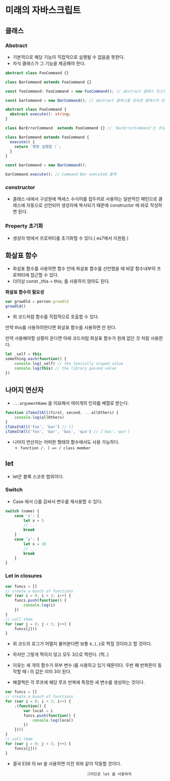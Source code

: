 # 미래의 자바스크립트



## 클래스

### Abstract

- 기본적으로 해당 기능이 직접적으로 실행될 수 없음을 뜻한다.
- 자식 클래스가 그 기능을 제공해야 한다.

```typescript
abstract class FooCommand {}

class BarCommand extends FooCommand {}

const fooCommand: FooCommand = new FooCommand(); // abstract 클래스 인스턴스는 생성할 수 없음.

const barCommand = new BarCommand(); // abstract 클래스를 상속한 클래스의 인스턴스는 생성 가능.

abstract class FooCommand {
  abstract execute(): string;
}

class BarErrorCommand  extends FooCommand {} // 'BarErrorCommand'는 추상(abstract) 멤버인 'execute'를 제공해야 함.

class BarCommand extends FooCommand {
  execute() {
    return `명령 실행함 !`;
  }
}

const barCommand = new BarCommand();

barCommand.execute(); // Command Bar executed 출력
```



### constructor

- 클래스 내에서 구성원에 엑세스 수식어를 접두어로 사용하는 일반적인 패턴으로 클래스에 자동으로 선언되어 생성자에 복사되기 때문에 constructor 에 바로 작성하면 된다.



### Property 초기화

- 생성자 밖에서 프로퍼티를 초기화할 수 있다.( es7에서 지원됨 )



## 화살표 함수

- 화살표 함수를 사용하면 함수 안에 화살표 함수를 선언했을 때 바깥 함수내부의 프로퍼티에 접근할 수 있다.
- 더이상 const _this = this; 를 사용하지 않아도 된다.

**화살표 함수의 필요성**

```typescript
var growOld = person.growOld
growOld()
```

- 위 코드처럼 함수를 직접적으로 호출할 수 있다.

만약 this를 사용하려한다면 화살표 함수를 사용하면 안 된다.

만약 사용해야할 상황이 온다면 아래 코드처럼 화살표 함수가 원래 없던 것 처럼 사용한다.

~~~typescript
let _self = this
something.each(function() {
    console.log(_self) // the lexically scoped value
    console.log(this) // the library passed value
})
~~~



## 나머지 연산자

- `...argumentName` 을 이요해서 여러개의 인자를 배열로 받는다.

~~~typescript
function iTakeItAll(first, second, ...allOthers) {
    console.log(allOthers)
}
iTakeItAll('foo', 'bar') // []
iTakeItAll('foo', 'bar', 'bas', 'qux') // ['bas','qux']
~~~

- 나머지 연산자는 어떠한 형태의 함수에서도 사용 가능하다.
  - `function /. ) => / class member`



## let

- let은 블록 스코프 범위이다.

### Switch

- Case 에서 {}를 감싸서 변수를 재사용할 수 있다.

~~~typescript
switch (name) {
    case 'x': {
        let x = 5
        // ...
        break
    }
    case 'y': {
        let x = 10
        // ...
        break
    }
}
~~~



### Let in closures

```typescript
var funcs = []
// create a bunch of functions
for (var i = 0; i < 3; i++) {
    funcs.push(function() {
        console.log(i)
    })
}
// call them
for (var j = 0; j < 3; j++) {
    funcs[j]()
}
```

- 위 코드의 로그가 어떨지 물어본다면 보통 `0,1,2`로 찍힐 것이라고 할 것이다.

- 하지만 그렇게 찍히지 않고 모두 3으로 찍힌다. (헉..)

- 이유는 세 개의 함수가 외부 변수 i를 사용하고 있기 때문이다. 두번 째 반복문이 동작할 때 i 의 값은 이미 3이 된다.

- 해결책은 각 루프에 해당 루프 반복에 특정한 새 변수를 생성하는 것이다.

~~~typescript
var funcs = []
// create a bunch of functions
for (var i = 0; i < 3; i++) {
    ;(function() {
        var local = i
        funcs.push(function() {
            console.log(local)
        })
    })()
}
// call them
for (var j = 0; j < 3; j++) {
    funcs[j]()
}
~~~

- 결국 ES6 의 let 을 사용하면 이전 위와 같이 작동할 것이다.

~~~
    								그러므로 let 을 사용하자
~~~



























